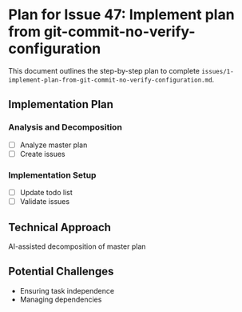 # Plan for Issue 47: Implement plan from git-commit-no-verify-configuration

This document outlines the step-by-step plan to complete `issues/1-implement-plan-from-git-commit-no-verify-configuration.md`.

## Implementation Plan

### Analysis and Decomposition
- [ ] Analyze master plan
- [ ] Create issues

### Implementation Setup
- [ ] Update todo list
- [ ] Validate issues

## Technical Approach
AI-assisted decomposition of master plan

## Potential Challenges
- Ensuring task independence
- Managing dependencies